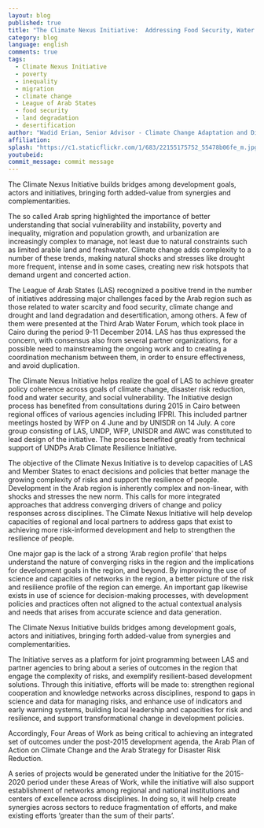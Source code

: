 ```yaml
---
layout: blog
published: true
title: "The Climate Nexus Initiative:  Addressing Food Security, Water Scarcity and Social Vulnerability to Build Resilience in the Arab Region"
category: blog
language: english
comments: true
tags: 
  - Climate Nexus Initiative
  - poverty
  - inequality
  - migration
  - climate change
  - League of Arab States
  - food security
  - land degradation
  - desertification
author: "Wadid Erian, Senior Advisor - Climate Change Adaptation and Disaster Risk Reduction at The League of Arab States"
affiliation: 
splash: "https://c1.staticflickr.com/1/683/22155175752_55478b06fe_m.jpg"
youtubeid: 
commit_message: commit message
---
```

The Climate Nexus Initiative builds bridges among development goals, actors and initiatives, bringing forth added-value from synergies and complementarities. 
<!-- more -->


The so called Arab spring highlighted the importance of better understanding that social vulnerability and instability, poverty and inequality, migration and population growth, and urbanization are increasingly complex to manage, not least due to natural constraints such as limited arable land and freshwater. Climate change adds complexity to a number of these trends, making natural shocks and stresses like drought more frequent, intense and in some cases, creating new risk hotspots that demand urgent and concerted action.

The League of Arab States (LAS) recognized a positive trend in the number of initiatives addressing major challenges faced by the Arab region such as those related to water scarcity and food security, climate change and drought and land degradation and desertification, among others.  A few of them were presented at the Third Arab Water Forum, which took place in Cairo during the period 9-11 December 2014. LAS has thus expressed the concern, with consensus also from several partner organizations, for a possible need to mainstreaming the ongoing work and to creating a coordination mechanism between them, in order to ensure effectiveness, and avoid duplication. 

The Climate Nexus Initiative helps realize the goal of LAS to achieve greater policy coherence across goals of climate change, disaster risk reduction, food and water security, and social vulnerability. The Initiative design process has benefited from consultations during 2015 in Cairo between regional offices of various agencies including IFPRI. This included partner meetings hosted by WFP on 4 June and by UNISDR on 14 July. A core group consisting of LAS, UNDP, WFP, UNISDR and AWC was constituted to lead design of the initiative. The process benefited greatly from technical support of UNDPs Arab Climate Resilience Initiative.

The objective of the Climate Nexus Initiative is to develop capacities of LAS and Member States to enact decisions and policies that better manage the growing complexity of risks and support the resilience of people. Development in the Arab region is inherently complex and non-linear, with shocks and stresses the new norm. This calls for more integrated approaches that address converging drivers of change and policy responses across disciplines. The Climate Nexus Initiative will help develop capacities of regional and local partners to address gaps that exist to achieving more risk-informed development and help to strengthen the resilience of people. 

One major gap is the lack of a strong ‘Arab region profile’ that helps understand the nature of converging risks in the region and the implications for development goals in the region, and beyond. By improving the use of science and capacities of networks in the region, a better picture of the risk and resilience profile of the region can emerge. An important gap likewise exists in use of science for decision-making processes, with development policies and practices often not aligned to the actual contextual analysis and needs that arises from accurate science and data generation. 

The Climate Nexus Initiative builds bridges among development goals, actors and initiatives, bringing forth added-value from synergies and complementarities. 

The Initiative serves as a platform for joint programming between LAS and partner agencies to bring about a series of outcomes in the region that engage the complexity of risks, and exemplify resilient-based development solutions. Through this initiative, efforts will be made to: strengthen regional cooperation and knowledge networks across disciplines, respond to gaps in science and data for managing risks, and enhance use of indicators and early warning systems, building local leadership and capacities for risk and resilience, and support transformational change in development policies. 

Accordingly, Four Areas of Work as being critical to achieving an integrated set of outcomes under the post-2015 development agenda, the Arab Plan of Action on Climate Change and the Arab Strategy for Disaster Risk Reduction. 

A series of projects would be generated under the Initiative for the 2015-2020 period under these Areas of Work, while the initiative will also support establishment of networks among regional and national institutions and centers of excellence across disciplines. In doing so, it will help create synergies across sectors to reduce fragmentation of efforts, and make existing efforts ‘greater than the sum of their parts’.